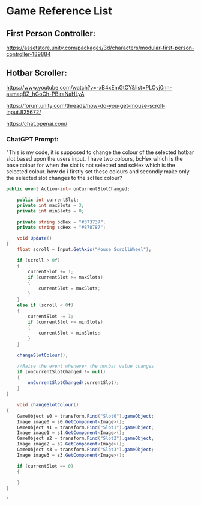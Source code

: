 # Game Reference List

## First Person Controller:
https://assetstore.unity.com/packages/3d/characters/modular-first-person-controller-189884

## Hotbar Scroller:
https://www.youtube.com/watch?v=-xB4xEmGtCY&list=PLOyj0nn-asmaqBZ_hGoCh-PBlraNaHLyA

https://forum.unity.com/threads/how-do-you-get-mouse-scroll-input.825672/

https://chat.openai.com/

### ChatGPT Prompt:
"This is my code, it is supposed to change the colour of the selected hotbar slot based upon the users input. I have two colours, bcHex which is the base colour for when the slot is not selected and scHex which is the selected colour. how do i firstly set these colours and secondly make only the selected slot changes to the scHex colour?
```csharp
public event Action<int> onCurrentSlotChanged;

    public int currentSlot;
    private int maxSlots = 3;
    private int minSlots = 0;

    private string bcHex = "#373737";
    private string scHex = "#878787";

    void Update()
{
    float scroll = Input.GetAxis("Mouse ScrollWheel");

    if (scroll > 0f)
    {
        currentSlot += 1;
        if (currentSlot >= maxSlots)
        {
            currentSlot = maxSlots;
        }
    }
    else if (scroll < 0f)
    {
        currentSlot -= 1;
        if (currentSlot <= minSlots)
        {
            currentSlot = minSlots;
        }
    }

    changeSlotColour();

    //Raise the event whenever the hotbar value changes
    if (onCurrentSlotChanged != null)
    {
        onCurrentSlotChanged(currentSlot);
    }
}

    void changeSlotColour()
{
    GameObject s0 = transform.Find("Slot0").gameObject;
    Image image0 = s0.GetComponent<Image>();
    GameObject s1 = transform.Find("Slot1").gameObject;
    Image image1 = s1.GetComponent<Image>();
    GameObject s2 = transform.Find("Slot2").gameObject;
    Image image2 = s2.GetComponent<Image>();
    GameObject s3 = transform.Find("Slot3").gameObject;
    Image image3 = s3.GetComponent<Image>();

    if (currentSlot == 0)
    {

    }
}
```
"
